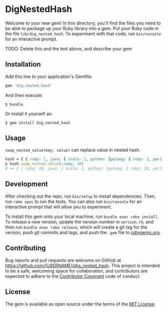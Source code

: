# DigNestedHash

Welcome to your new gem! In this directory, you'll find the files you need to be able to package up your Ruby library into a gem. Put your Ruby code in the file `lib/dig_nested_hash`. To experiment with that code, run `bin/console` for an interactive prompt.

TODO: Delete this and the text above, and describe your gem

## Installation

Add this line to your application's Gemfile:

```ruby
gem 'dig_nested_hash'
```

And then execute:

    $ bundle

Or install it yourself as:

    $ gem install dig_nested_hash

## Usage

`swap_nested_value(key, value)` can replace value in nested hash.

```rb
hash = { { ruby: 1, java: { scala: 2, python: [golang: { ruby: 3, perl: 4 }, ruby: 5] } } }
p hash.swap_nested_value(:ruby, 10)
# => { { ruby: 10, java: { scala: 2, python: [golang: { ruby: 10, perl: 4 }, ruby: 10] } } }
```

## Development

After checking out the repo, run `bin/setup` to install dependencies. Then, run `rake spec` to run the tests. You can also run `bin/console` for an interactive prompt that will allow you to experiment.

To install this gem onto your local machine, run `bundle exec rake install`. To release a new version, update the version number in `version.rb`, and then run `bundle exec rake release`, which will create a git tag for the version, push git commits and tags, and push the `.gem` file to [rubygems.org](https://rubygems.org).

## Contributing

Bug reports and pull requests are welcome on GitHub at https://github.com/[USERNAME]/dig_nested_hash. This project is intended to be a safe, welcoming space for collaboration, and contributors are expected to adhere to the [Contributor Covenant](http://contributor-covenant.org) code of conduct.


## License

The gem is available as open source under the terms of the [MIT License](http://opensource.org/licenses/MIT).

